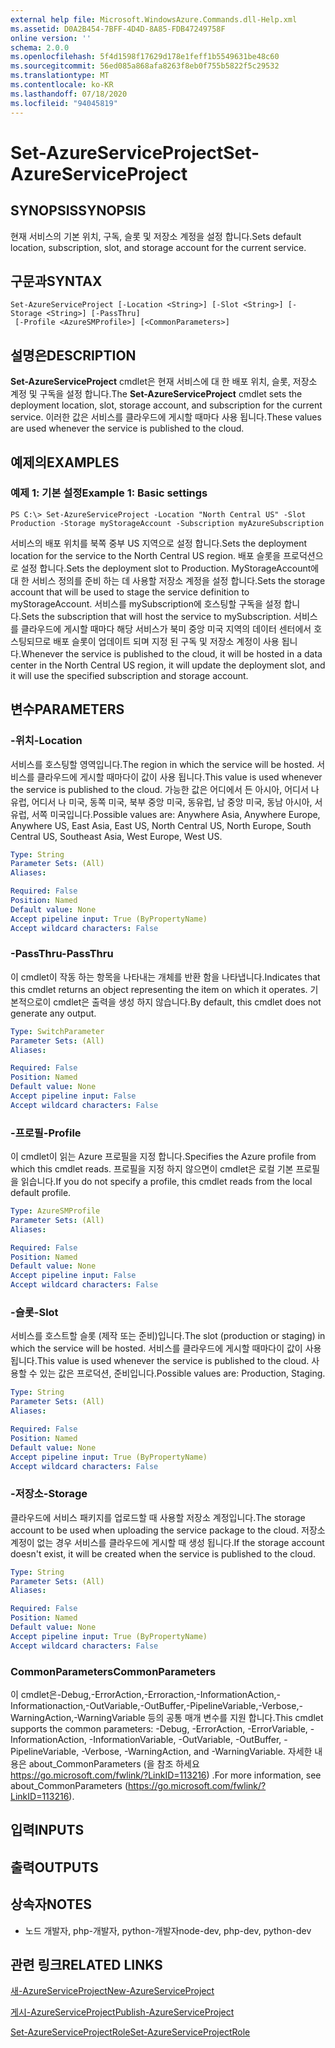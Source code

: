 ```yaml
---
external help file: Microsoft.WindowsAzure.Commands.dll-Help.xml
ms.assetid: D0A2B454-7BFF-4D4D-8A85-FDB47249758F
online version: ''
schema: 2.0.0
ms.openlocfilehash: 5f4d1598f17629d178e1feff1b5549631be48c60
ms.sourcegitcommit: 56ed085a868afa8263f8eb0f755b5822f5c29532
ms.translationtype: MT
ms.contentlocale: ko-KR
ms.lasthandoff: 07/18/2020
ms.locfileid: "94045819"
---
```

# <span data-ttu-id="136f3-101">Set-AzureServiceProject</span><span class="sxs-lookup"><span data-stu-id="136f3-101">Set-AzureServiceProject</span></span>

## <span data-ttu-id="136f3-102">SYNOPSIS</span><span class="sxs-lookup"><span data-stu-id="136f3-102">SYNOPSIS</span></span>
<span data-ttu-id="136f3-103">현재 서비스의 기본 위치, 구독, 슬롯 및 저장소 계정을 설정 합니다.</span><span class="sxs-lookup"><span data-stu-id="136f3-103">Sets default location, subscription, slot, and storage account for the current service.</span></span>

## <span data-ttu-id="136f3-104">구문과</span><span class="sxs-lookup"><span data-stu-id="136f3-104">SYNTAX</span></span>

```
Set-AzureServiceProject [-Location <String>] [-Slot <String>] [-Storage <String>] [-PassThru]
 [-Profile <AzureSMProfile>] [<CommonParameters>]
```

## <span data-ttu-id="136f3-105">설명은</span><span class="sxs-lookup"><span data-stu-id="136f3-105">DESCRIPTION</span></span>
<span data-ttu-id="136f3-106">**Set-AzureServiceProject** cmdlet은 현재 서비스에 대 한 배포 위치, 슬롯, 저장소 계정 및 구독을 설정 합니다.</span><span class="sxs-lookup"><span data-stu-id="136f3-106">The **Set-AzureServiceProject** cmdlet sets the deployment location, slot, storage account, and subscription for the current service.</span></span>
<span data-ttu-id="136f3-107">이러한 값은 서비스를 클라우드에 게시할 때마다 사용 됩니다.</span><span class="sxs-lookup"><span data-stu-id="136f3-107">These values are used whenever the service is published to the cloud.</span></span>

## <span data-ttu-id="136f3-108">예제의</span><span class="sxs-lookup"><span data-stu-id="136f3-108">EXAMPLES</span></span>

### <span data-ttu-id="136f3-109">예제 1: 기본 설정</span><span class="sxs-lookup"><span data-stu-id="136f3-109">Example 1: Basic settings</span></span>
```
PS C:\> Set-AzureServiceProject -Location "North Central US" -Slot Production -Storage myStorageAccount -Subscription myAzureSubscription
```

<span data-ttu-id="136f3-110">서비스의 배포 위치를 북쪽 중부 US 지역으로 설정 합니다.</span><span class="sxs-lookup"><span data-stu-id="136f3-110">Sets the deployment location for the service to the North Central US region.</span></span>
<span data-ttu-id="136f3-111">배포 슬롯을 프로덕션으로 설정 합니다.</span><span class="sxs-lookup"><span data-stu-id="136f3-111">Sets the deployment slot to Production.</span></span> <span data-ttu-id="136f3-112">MyStorageAccount에 대 한 서비스 정의를 준비 하는 데 사용할 저장소 계정을 설정 합니다.</span><span class="sxs-lookup"><span data-stu-id="136f3-112">Sets the storage account that will be used to stage the service definition to myStorageAccount.</span></span>
<span data-ttu-id="136f3-113">서비스를 mySubscription에 호스팅할 구독을 설정 합니다.</span><span class="sxs-lookup"><span data-stu-id="136f3-113">Sets the subscription that will host the service to mySubscription.</span></span>
<span data-ttu-id="136f3-114">서비스를 클라우드에 게시할 때마다 해당 서비스가 북미 중앙 미국 지역의 데이터 센터에서 호스팅되므로 배포 슬롯이 업데이트 되며 지정 된 구독 및 저장소 계정이 사용 됩니다.</span><span class="sxs-lookup"><span data-stu-id="136f3-114">Whenever the service is published to the cloud, it will be hosted in a data center in the North Central US region, it will update the deployment slot, and it will use the specified subscription and storage account.</span></span>

## <span data-ttu-id="136f3-115">변수</span><span class="sxs-lookup"><span data-stu-id="136f3-115">PARAMETERS</span></span>

### <span data-ttu-id="136f3-116">-위치</span><span class="sxs-lookup"><span data-stu-id="136f3-116">-Location</span></span>
<span data-ttu-id="136f3-117">서비스를 호스팅할 영역입니다.</span><span class="sxs-lookup"><span data-stu-id="136f3-117">The region in which the service will be hosted.</span></span>
<span data-ttu-id="136f3-118">서비스를 클라우드에 게시할 때마다이 값이 사용 됩니다.</span><span class="sxs-lookup"><span data-stu-id="136f3-118">This value is used whenever the service is published to the cloud.</span></span>
<span data-ttu-id="136f3-119">가능한 값은 어디에서 든 아시아, 어디서 나 유럽, 어디서 나 미국, 동쪽 미국, 북부 중앙 미국, 동유럽, 남 중앙 미국, 동남 아시아, 서유럽, 서쪽 미국입니다.</span><span class="sxs-lookup"><span data-stu-id="136f3-119">Possible values are: Anywhere Asia, Anywhere Europe, Anywhere US, East Asia, East US, North Central US, North Europe, South Central US, Southeast Asia, West Europe, West US.</span></span>

```yaml
Type: String
Parameter Sets: (All)
Aliases: 

Required: False
Position: Named
Default value: None
Accept pipeline input: True (ByPropertyName)
Accept wildcard characters: False
```

### <span data-ttu-id="136f3-120">-PassThru</span><span class="sxs-lookup"><span data-stu-id="136f3-120">-PassThru</span></span>
<span data-ttu-id="136f3-121">이 cmdlet이 작동 하는 항목을 나타내는 개체를 반환 함을 나타냅니다.</span><span class="sxs-lookup"><span data-stu-id="136f3-121">Indicates that this cmdlet returns an object representing the item on which it operates.</span></span>
<span data-ttu-id="136f3-122">기본적으로이 cmdlet은 출력을 생성 하지 않습니다.</span><span class="sxs-lookup"><span data-stu-id="136f3-122">By default, this cmdlet does not generate any output.</span></span>

```yaml
Type: SwitchParameter
Parameter Sets: (All)
Aliases: 

Required: False
Position: Named
Default value: None
Accept pipeline input: False
Accept wildcard characters: False
```

### <span data-ttu-id="136f3-123">-프로필</span><span class="sxs-lookup"><span data-stu-id="136f3-123">-Profile</span></span>
<span data-ttu-id="136f3-124">이 cmdlet이 읽는 Azure 프로필을 지정 합니다.</span><span class="sxs-lookup"><span data-stu-id="136f3-124">Specifies the Azure profile from which this cmdlet reads.</span></span>
<span data-ttu-id="136f3-125">프로필을 지정 하지 않으면이 cmdlet은 로컬 기본 프로필을 읽습니다.</span><span class="sxs-lookup"><span data-stu-id="136f3-125">If you do not specify a profile, this cmdlet reads from the local default profile.</span></span>

```yaml
Type: AzureSMProfile
Parameter Sets: (All)
Aliases: 

Required: False
Position: Named
Default value: None
Accept pipeline input: False
Accept wildcard characters: False
```

### <span data-ttu-id="136f3-126">-슬롯</span><span class="sxs-lookup"><span data-stu-id="136f3-126">-Slot</span></span>
<span data-ttu-id="136f3-127">서비스를 호스트할 슬롯 (제작 또는 준비)입니다.</span><span class="sxs-lookup"><span data-stu-id="136f3-127">The slot (production or staging) in which the service will be hosted.</span></span>
<span data-ttu-id="136f3-128">서비스를 클라우드에 게시할 때마다이 값이 사용 됩니다.</span><span class="sxs-lookup"><span data-stu-id="136f3-128">This value is used whenever the service is published to the cloud.</span></span>
<span data-ttu-id="136f3-129">사용할 수 있는 값은 프로덕션, 준비입니다.</span><span class="sxs-lookup"><span data-stu-id="136f3-129">Possible values are: Production, Staging.</span></span>

```yaml
Type: String
Parameter Sets: (All)
Aliases: 

Required: False
Position: Named
Default value: None
Accept pipeline input: True (ByPropertyName)
Accept wildcard characters: False
```

### <span data-ttu-id="136f3-130">-저장소</span><span class="sxs-lookup"><span data-stu-id="136f3-130">-Storage</span></span>
<span data-ttu-id="136f3-131">클라우드에 서비스 패키지를 업로드할 때 사용할 저장소 계정입니다.</span><span class="sxs-lookup"><span data-stu-id="136f3-131">The storage account to be used when uploading the service package to the cloud.</span></span>
<span data-ttu-id="136f3-132">저장소 계정이 없는 경우 서비스를 클라우드에 게시할 때 생성 됩니다.</span><span class="sxs-lookup"><span data-stu-id="136f3-132">If the storage account doesn't exist, it will be created when the service is published to the cloud.</span></span>

```yaml
Type: String
Parameter Sets: (All)
Aliases: 

Required: False
Position: Named
Default value: None
Accept pipeline input: True (ByPropertyName)
Accept wildcard characters: False
```

### <span data-ttu-id="136f3-133">CommonParameters</span><span class="sxs-lookup"><span data-stu-id="136f3-133">CommonParameters</span></span>
<span data-ttu-id="136f3-134">이 cmdlet은-Debug,-ErrorAction,-Erroraction,-InformationAction,-Informationaction,-OutVariable,-OutBuffer,-PipelineVariable,-Verbose,-WarningAction,-WarningVariable 등의 공통 매개 변수를 지원 합니다.</span><span class="sxs-lookup"><span data-stu-id="136f3-134">This cmdlet supports the common parameters: -Debug, -ErrorAction, -ErrorVariable, -InformationAction, -InformationVariable, -OutVariable, -OutBuffer, -PipelineVariable, -Verbose, -WarningAction, and -WarningVariable.</span></span> <span data-ttu-id="136f3-135">자세한 내용은 about_CommonParameters (을 참조 하세요 https://go.microsoft.com/fwlink/?LinkID=113216) .</span><span class="sxs-lookup"><span data-stu-id="136f3-135">For more information, see about_CommonParameters (https://go.microsoft.com/fwlink/?LinkID=113216).</span></span>

## <span data-ttu-id="136f3-136">입력</span><span class="sxs-lookup"><span data-stu-id="136f3-136">INPUTS</span></span>

## <span data-ttu-id="136f3-137">출력</span><span class="sxs-lookup"><span data-stu-id="136f3-137">OUTPUTS</span></span>

## <span data-ttu-id="136f3-138">상속자</span><span class="sxs-lookup"><span data-stu-id="136f3-138">NOTES</span></span>
* <span data-ttu-id="136f3-139">노드 개발자, php-개발자, python-개발자</span><span class="sxs-lookup"><span data-stu-id="136f3-139">node-dev, php-dev, python-dev</span></span>

## <span data-ttu-id="136f3-140">관련 링크</span><span class="sxs-lookup"><span data-stu-id="136f3-140">RELATED LINKS</span></span>

[<span data-ttu-id="136f3-141">새-AzureServiceProject</span><span class="sxs-lookup"><span data-stu-id="136f3-141">New-AzureServiceProject</span></span>](./New-AzureServiceProject.md)

[<span data-ttu-id="136f3-142">게시-AzureServiceProject</span><span class="sxs-lookup"><span data-stu-id="136f3-142">Publish-AzureServiceProject</span></span>](./Publish-AzureServiceProject.md)

[<span data-ttu-id="136f3-143">Set-AzureServiceProjectRole</span><span class="sxs-lookup"><span data-stu-id="136f3-143">Set-AzureServiceProjectRole</span></span>](./Set-AzureServiceProjectRole.md)


